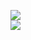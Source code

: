 [![](https://img.shields.io/badge/Made%20With-Github%20Spray-lightgrey.svg?style=for-the-badge&logo=github)](https://github.com/Annihil/github-spray#15793)  
[![](https://i.imgur.com/2DrTn0Z.gif)](https://github.com/Annihil/github-spray)